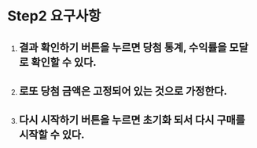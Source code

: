 # Step2 요구사항
1. 결과 확인하기 버튼을 누르면 당첨 통계, 수익률을 모달로 확인할 수 있다.
    - 
2. 로또 당첨 금액은 고정되어 있는 것으로 가정한다.
    -
3. 다시 시작하기 버튼을 누르면 초기화 되서 다시 구매를 시작할 수 있다.
    -
